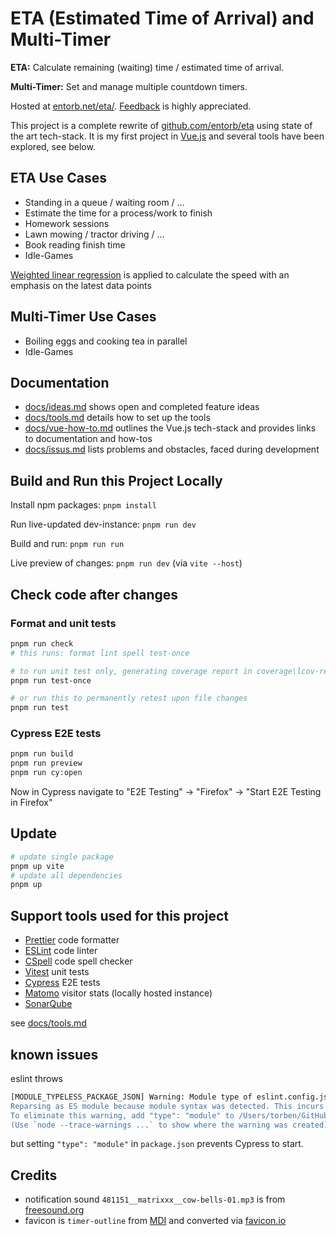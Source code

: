# ETA (Estimated Time of Arrival) and Multi-Timer

**ETA:** Calculate remaining (waiting) time / estimated time of arrival.

**Multi-Timer:** Set and manage multiple countdown timers.

Hosted at [entorb.net/eta/](https://entorb.net/eta/). [Feedback](https://entorb.net/contact.php?origin=eta) is highly appreciated.

This project is a complete rewrite of [github.com/entorb/eta](https://github.com/entorb/eta/) using state of the art tech-stack. It is my first project in [Vue.js](https://vuejs.org) and several tools have been explored, see below.

## ETA Use Cases

- Standing in a queue / waiting room / ...
- Estimate the time for a process/work to finish
- Homework sessions
- Lawn mowing / tractor driving / ...
- Book reading finish time
- Idle-Games

[Weighted linear regression](https://en.wikipedia.org/wiki/Weighted_least_squares) is applied to calculate the speed with an emphasis on the latest data points

## Multi-Timer Use Cases

- Boiling eggs and cooking tea in parallel
- Idle-Games

## Documentation

- [docs/ideas.md](https://github.com/entorb/eta-vue/blob/main/docs/ideas.md) shows open and completed feature ideas
- [docs/tools.md](https://github.com/entorb/eta-vue/blob/main/docs/tools.md) details how to set up the tools
- [docs/vue-how-to.md](https://github.com/entorb/eta-vue/blob/main/docs/vue-how-to.md) outlines the Vue.js tech-stack and provides links to documentation and how-tos
- [docs/issus.md](https://github.com/entorb/eta-vue/blob/main/docs/issues.md) lists problems and obstacles, faced during development

## Build and Run this Project Locally

Install npm packages: `pnpm install`

Run live-updated dev-instance: `pnpm run dev`

Build and run: `pnpm run run`

Live preview of changes: `pnpm run dev` (via `vite --host`)

## Check code after changes

### Format and unit tests

```sh
pnpm run check
# this runs: format lint spell test-once

# to run unit test only, generating coverage report in coverage\lcov-report\index.html
pnpm run test-once

# or run this to permanently retest upon file changes
pnpm run test
```

### Cypress E2E tests

```sh
pnpm run build
pnpm run preview
pnpm run cy:open
```

Now in Cypress navigate to "E2E Testing" -> "Firefox" -> "Start E2E Testing in Firefox"

## Update

```sh
# update single package
pnpm up vite
# update all dependencies
pnpm up
```

## Support tools used for this project

- [Prettier](https://prettier.io) code formatter
- [ESLint](https://eslint.org) code linter
- [CSpell](https://cspell.org) code spell checker
- [Vitest](https://vitest.dev) unit tests
- [Cypress](https://www.cypress.io) E2E tests
- [Matomo](https://matomo.org) visitor stats (locally hosted instance)
- [SonarQube](https://sonarcloud.io/project/overview?id=entorb_eta-vue)

see [docs/tools.md](https://github.com/entorb/eta-vue/blob/main/docs/tools.md)

## known issues

eslint throws

```sh
[MODULE_TYPELESS_PACKAGE_JSON] Warning: Module type of eslint.config.js is not specified and it doesn't parse as CommonJS.
Reparsing as ES module because module syntax was detected. This incurs a performance overhead.
To eliminate this warning, add "type": "module" to /Users/torben/GitHub/eta-vue/package.json.
(Use `node --trace-warnings ...` to show where the warning was created)
```

but setting `"type": "module"` in `package.json` prevents Cypress to start.

## Credits

- notification sound `481151__matrixxx__cow-bells-01.mp3` is from [freesound.org](https://freesound.org/people/MATRIXXX_/sounds/481151/)
- favicon is `timer-outline` from [MDI](https://pictogrammers.com/library/mdi/icon/timer-outline/) and converted via [favicon.io](https://favicon.io/favicon-converter/)
